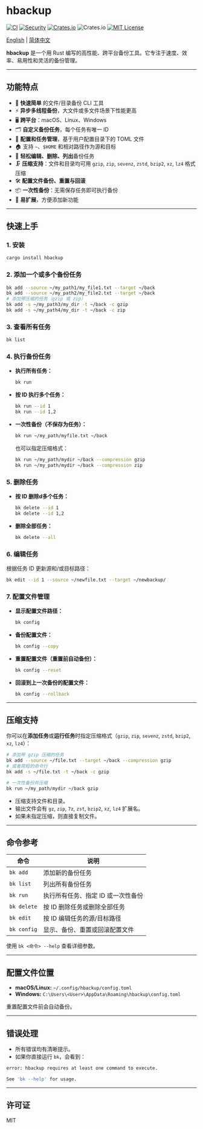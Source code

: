 # hbackup

[![CI](https://github.com/asthetik/hbackup/workflows/CI/badge.svg)](https://github.com/asthetik/hbackup/actions/workflows/ci.yml)
[![Security](https://github.com/asthetik/hbackup/workflows/Security/badge.svg)](https://github.com/asthetik/hbackup/actions/workflows/security.yml)
[![Crates.io](https://img.shields.io/crates/v/hbackup.svg)](https://crates.io/crates/hbackup)
![Crates.io](https://img.shields.io/crates/d/hbackup)
[![MIT License](https://img.shields.io/badge/license-MIT-blue)](LICENSE)

[English](./README.md) | [简体中文](./README.zh-CN.md)

**hbackup** 是一个用 Rust 编写的高性能、跨平台备份工具。它专注于速度、效率、易用性和灵活的备份管理。

---

## 功能特点

- 🚀 **快速简单** 的文件/目录备份 CLI 工具
- ⚡️ **异步多线程备份**，大文件或多文件场景下性能更高
- 🖥️ **跨平台**：macOS、Linux、Windows
- 🗂️ **自定义备份任务**，每个任务有唯一 ID
- 📝 **配置和任务管理**，基于用户配置目录下的 TOML 文件
- 🏠 支持 `~`、`$HOME` 和相对路径作为源和目标
- 🔄 **轻松编辑、删除、列出**备份任务
- 🗜️ **压缩支持**：文件和目录均可用 `gzip`, `zip`, `sevenz`, `zstd`, `bzip2`, `xz`, `lz4` 格式压缩
- 🛠️ **配置文件备份、重置与回滚**
- 📦 **一次性备份**：无需保存任务即可执行备份
- 🧩 **易扩展**，方便添加新功能

---

## 快速上手

### 1. 安装

```sh
cargo install hbackup
```

### 2. 添加一个或多个备份任务

```sh
bk add --source ~/my_path1/my_file1.txt --target ~/back
bk add --source ~/my_path2/my_file2.txt --target ~/back
# 添加带压缩的任务（gzip 或 zip）
bk add -s ~/my_path3/my_dir -t ~/back -c gzip
bk add -s ~/my_path4/my_dir -t ~/back -c zip
```

### 3. 查看所有任务

```sh
bk list
```

### 4. 执行备份任务

- **执行所有任务：**
  
  ```sh
  bk run
  ```

- **按 ID 执行多个任务：**
  
  ```sh
  bk run --id 1
  bk run --id 1,2
  ```

- **一次性备份（不保存为任务）：**
  
  ```sh
  bk run ~/my_path/myfile.txt ~/back
  ```

  也可以指定压缩格式：

  ```sh
  bk run ~/my_path/mydir ~/back --compression gzip
  bk run ~/my_path/mydir ~/back --compression zip
  ```

### 5. 删除任务

- **按 ID 删除d多个任务：**

  ```sh
  bk delete --id 1
  bk delete --id 1,2
  ```

- **删除全部任务：**
  
  ```sh
  bk delete --all
  ```

### 6. 编辑任务

根据任务 ID 更新源和/或目标路径：

```sh
bk edit --id 1 --source ~/newfile.txt --target ~/newbackup/
```

### 7. 配置文件管理

- **显示配置文件路径：**

  ```sh
  bk config
  ```

- **备份配置文件：**

  ```sh
  bk config --copy
  ```

- **重置配置文件（重置前自动备份）：**

  ```sh
  bk config --reset
  ```

- **回滚到上一次备份的配置文件：**

  ```sh
  bk config --rollback
  ```

---

## 压缩支持

你可以在**添加任务**或**运行任务**时指定压缩格式（`gzip`, `zip`, `sevenz`, `zstd`, `bzip2`, `xz`, `lz4`）：

```sh
# 添加带 gzip 压缩的任务
bk add --source ~/file.txt --target ~/back --compression gzip
# 或者简短的命令行
bk add -s ~/file.txt -t ~/back -c gzip

# 一次性备份并压缩
bk run ~/my_path/mydir ~/back gzip
```

- 压缩支持文件和目录。
- 输出文件会有 `gz`, `zip`, `7z`, `zst`, `bzip2`, `xz`, `lz4` 扩展名。
- 如果未指定压缩，则直接复制文件。

---

## 命令参考

| 命令                    | 说明                                   |
|-------------------------|----------------------------------------|
| `bk add`                | 添加新的备份任务                        |
| `bk list`               | 列出所有备份任务                        |
| `bk run`                | 执行所有任务、指定 ID 或一次性备份       |
| `bk delete`             | 按 ID 删除任务或删除全部任务            |
| `bk edit`               | 按 ID 编辑任务的源/目标路径             |
| `bk config`             | 显示、备份、重置或回滚配置文件          |

使用 `bk <命令> --help` 查看详细参数。

---

## 配置文件位置

- **macOS/Linux:** `~/.config/hbackup/config.toml`
- **Windows:** `C:\Users\<User>\AppData\Roaming\hbackup\config.toml`

重置配置文件前会自动备份。

---

## 错误处理

- 所有错误均有清晰提示。
- 如果你直接运行 `bk`，会看到：

```sh
error: hbackup requires at least one command to execute.

See 'bk --help' for usage.
```

---

## 许可证

MIT
